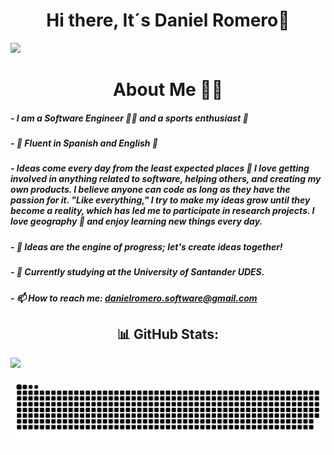 <div align="center">
  <h1 align="center">Hi there, It´s Daniel Romero👋</h1>
</div>
<img src="https://i.imgur.com/YBwhPeH.png">




<div align ="center">
<h1>About Me 👨‍💻</h1>
</div>

<h5>- I am a <strong>Software Engineer</strong> 👩‍💻 and a sports enthusiast 🎾</h5>
<h5>- 🫰 Fluent in Spanish and English 🫰</h5>
<h5>- Ideas come every day from the least expected places 🙌 I love getting involved in anything related to software, helping others, and creating my own products. I believe anyone can code as long as they have the passion for it. "Like everything," I try to make my ideas grow until they become a reality, which has led me to participate in research projects. I love geography 🌄 and enjoy learning new things every day.</h5>
<h5>- 👾 Ideas are the engine of progress; let's create ideas together!</h5>
<h5>- 💬 Currently studying at the University of Santander UDES.</h5>
<h5>- 📫 How to reach me: <a href = "mailto:danielromero.software@gmail.com"> danielromero.software@gmail.com </a></h5>


<h2 align ="center"> 📊 GitHub Stats: </h2>

![](https://github-readme-stats.vercel.app/api/top-langs/?username=daniromero1410&theme=dark&hide_border=false&include_all_commits=false&count_private=true&layout=compact)

<div align="center">
  <a href="https://1999azzar.github.io/1999AZZAR/">
  <img  src="https://github.com/1999AZZAR/1999AZZAR/blob/main/resources/img/grid-snake.svg"
       alt="snake" /></a>
</div>






